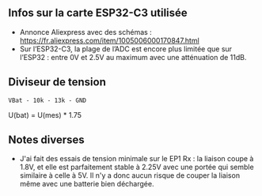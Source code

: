 

## Infos sur la carte ESP32-C3 utilisée
- Annonce Aliexpress avec des schémas : https://fr.aliexpress.com/item/1005006000170847.html
- Sur l’ESP32-C3, la plage de l’ADC est encore plus limitée que sur l’ESP32 : entre 0V et 2.5V au maximum avec une atténuation de 11dB.

## Diviseur de tension

```
VBat - 10k - 13k - GND
```
 
U(bat) = U(mes) * 1.75

## Notes diverses

- J'ai fait des essais de tension minimale sur le EP1 Rx : la liaison coupe à 1.8V, et elle est parfaitement stable à 2.25V avec une portée qui semble similaire à celle à 5V. Il n'y a donc aucun risque de couper la liaison même avec une batterie bien déchargée.
